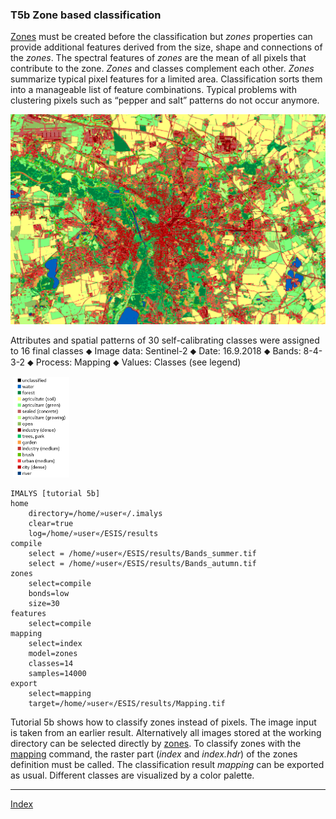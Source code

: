 ### T5b	Zone based classification

[Zones]() must be created before the classification but *zones* properties can provide additional features derived from the size, shape and connections of the *zones*. The spectral features of *zones* are the mean of all pixels that contribute to the zone. *Zones* and classes complement each other. *Zones* summarize typical pixel features for a limited area. Classification sorts them into a manageable list of feature combinations. Typical problems with clustering pixels such as “pepper and salt” patterns do not occur anymore.

![](../images/t5_Leipzig.png)

Attributes and spatial patterns of 30 self-calibrating classes were assigned to 16 final classes ⬥ Image data: Sentinel-2 ⬥ Date: 16.9.2018 ⬥ Bands: 8-4-3-2 ⬥ Process: Mapping ⬥ Values: Classes (see legend) 

​	<img src="../images/t5_Leipzig_legend.png" style="zoom:33%;" />

```
IMALYS [tutorial 5b]
home
	directory=/home/»user«/.imalys
	clear=true
	log=/home/»user«/ESIS/results
compile
	select = /home/»user«/ESIS/results/Bands_summer.tif
	select = /home/»user«/ESIS/results/Bands_autumn.tif
zones
	select=compile
	bonds=low
	size=30
features
	select=compile
mapping
	select=index
	model=zones
	classes=14
	samples=14000
export
	select=mapping
	target=/home/»user«/ESIS/results/Mapping.tif
```

Tutorial 5b shows how to classify zones instead of pixels. The image input is taken from an earlier result. Alternatively all images stored at the working directory can be selected directly by [zones](). To classify zones with the [mapping]() command, the raster part (*index* and *index.hdr*) of the zones definition must be called. The classification result *mapping* can be exported as usual. Different classes are visualized by a color palette.

-----

[Index](Index.md)

